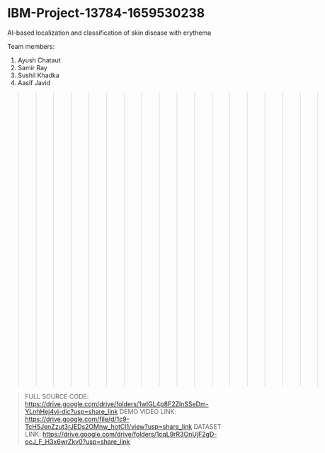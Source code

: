 # IBM-Project-13784-1659530238
AI-based localization and classification of skin disease with erythema

Team members:

1. Ayush Chataut
2. Samir Ray
3. Sushil Khadka
4. Aasif Javid



>>>>>>>>>>>>>>>>>>>>>>>> HOW TO USE   <<<<<<<<<<<<<<<<<<<<<<<<<<<<<<<

>FULL SOURCE CODE: https://drive.google.com/drive/folders/1wIGL4p8F2ZlnSSeDm-YLnhHej4vj-dic?usp=share_link
>DEMO VIDEO LINK: https://drive.google.com/file/d/1c9-TcH5JenZzut3rJEDs2OMnw_hotCl1/view?usp=share_link
>DATASET LINK: https://drive.google.com/drive/folders/1cqL9rR3OnUjF2gD-ocJ_F_H3x6wrZkv0?usp=share_link
